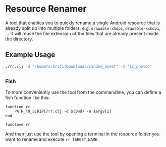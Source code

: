 # Resource Renamer
A tool that enables you to quickly rename a single Android resource that is already split up into multiple folders, e.g. `drawable-xhdpi`, `drawable-xxhdpi`, ...
It will reuse the file extension of the files that are already present inside the directory.

## Example Usage
```bash
./rr.clj -d "/home/schrofi/Downloads/random_asset" -n "ic_photo"
```

## 
### Fish
To more conveniently use the tool from the commandline, you can define a fish function like this:
```
function rr 
    PATH_TO_SCRIPT/rr.clj -d $(pwd) -n $argv[1]
end

funcsave rr
```

And then just use the tool by opening a terminal in the resource folder you want to rename and execute `rr TARGET_NAME`.
